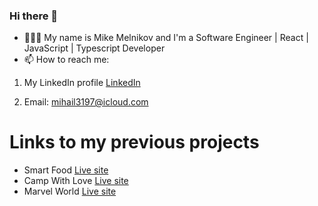 ### Hi there 👋

- 👨🏼‍💻 My name is Mike Melnikov and I'm a Software Engineer | React | JavaScript | Typescript Developer
- 📫 How to reach me:
 1. My LinkedIn profile
[LinkedIn](https://www.linkedin.com/in/mike-mel/)

 3. Email: mihail3197@icloud.com

# Links to my previous projects
- Smart Food
[Live site](https://mikemel31.github.io/SmartFood/)
- Camp With Love
[Live site](https://campproject-mike.herokuapp.com/home)
- Marvel World
[Live site](https://mikesmarvel.herokuapp.com/)
